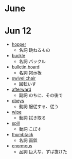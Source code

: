 # June

# Jun 12
* [hopper](https://ejje.weblio.jp/content/hopper)
  * 名詞 跳ねるもの
* [buckle](https://ejje.weblio.jp/content/buckle)
  * 名詞 バックル
* [bulletin board](https://ejje.weblio.jp/content/bulletin+board)
  * 名詞 掲示板
* [swivel chair](https://ejje.weblio.jp/content/swivel+chair)
  * 回転いす
* [afterward](https://ejje.weblio.jp/content/afterward)
  * 副詞 のちに、その後で
* [obeys](https://ejje.weblio.jp/content/obeys)
  * 動詞 服従する、従う
* [wipe](https://ejje.weblio.jp/content/wipe)
  * 動詞 拭き取る
* [spill](https://ejje.weblio.jp/content/spill)
  * 動詞 こぼす
* [thumbtack](https://ejje.weblio.jp/content/thumbtack)
  * 名詞 画鋲
* [enormous](https://ejje.weblio.jp/content/enormous)
  * 品詞 巨大な、ずば抜けた